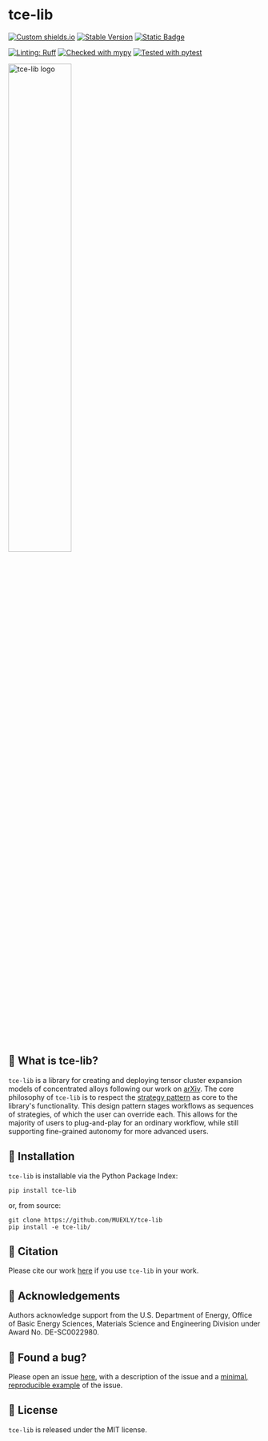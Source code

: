 # tce-lib

[![Custom shields.io](https://img.shields.io/badge/docs-orange?logo=github&logoColor=green&label=gh-pages)](https://muexly.github.io/tce-lib)
[![Stable Version](https://img.shields.io/pypi/v/tce-lib?color=blue)](https://pypi.org/project/tce-lib/)
[![Static Badge](https://img.shields.io/badge/License-MIT-8A2BE2)](https://en.wikipedia.org/wiki/MIT_License)


[![Linting: Ruff](https://img.shields.io/endpoint?url=https://raw.githubusercontent.com/charliermarsh/ruff/main/assets/badge/v2.json)](https://github.com/astral-sh/ruff)
[![Checked with mypy](https://www.mypy-lang.org/static/mypy_badge.svg)](https://mypy-lang.org/)
[![Tested with pytest](https://img.shields.io/badge/pytest-tested-blue?logo=pytest)](https://docs.pytest.org/en/stable/)

<img src="https://raw.githubusercontent.com/MUEXLY/tce-lib/refs/heads/main/assets/logo.png" alt="tce-lib logo" style="width:50%;height:auto;">


## 🔎 What is tce-lib?

`tce-lib` is a library for creating and deploying tensor cluster expansion models of concentrated alloys following
our work on [arXiv](https://google.com/). The core philosophy of `tce-lib` is to respect the 
[strategy pattern](https://en.wikipedia.org/wiki/Strategy_pattern) as core to the library's functionality. This design
pattern stages workflows as sequences of strategies, of which the user can override each. This allows for the majority 
of users to plug-and-play for an ordinary workflow, while still supporting fine-grained autonomy for more advanced 
users. 

## 📩 Installation

`tce-lib` is installable via the Python Package Index:

```shell
pip install tce-lib
```

or, from source:

```shell
git clone https://github.com/MUEXLY/tce-lib
pip install -e tce-lib/
```

## 📌 Citation

Please cite our work [here](https://google.com/) if you use `tce-lib` in your work.

## 💙 Acknowledgements

Authors acknowledge support from the U.S. Department of Energy, Office of Basic Energy Sciences, Materials Science and Engineering Division under Award No. DE-SC0022980.

## 🐝 Found a bug?

Please open an issue [here](https://github.com/MUEXLY/tce/issues), with a description of the issue and a [minimal, reproducible example](https://stackoverflow.com/help/minimal-reproducible-example) of the issue.

## 📑 License

`tce-lib` is released under the MIT license.
